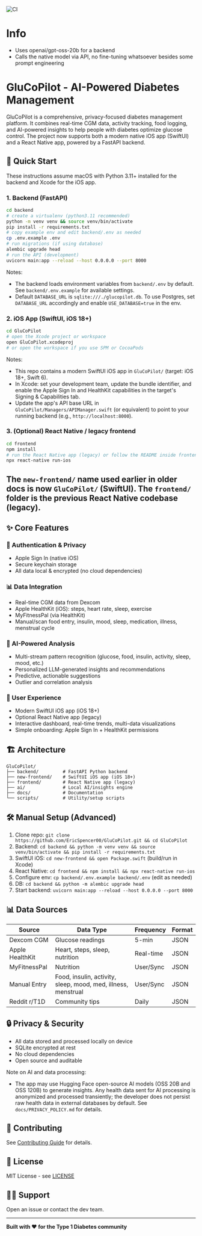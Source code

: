 <!-- Official badge -->
![CI](https://github.com/EricSpencer00/GluCoPilot/actions/workflows/i-like-seeing-green.yml/badge.svg)

# Info

- Uses openai/gpt-oss-20b for a backend
- Calls the native model via API, no fine-tuning whatsoever besides some prompt engineering

# GluCoPilot - AI-Powered Diabetes Management

GluCoPilot is a comprehensive, privacy-focused diabetes management platform. It combines real-time CGM data, activity tracking, food logging, and AI-powered insights to help people with diabetes optimize glucose control. The project now supports both a modern native iOS app (SwiftUI) and a React Native app, powered by a FastAPI backend.


## 🚀 Quick Start

These instructions assume macOS with Python 3.11+ installed for the backend and Xcode for the iOS app.

### 1. Backend (FastAPI)

```bash
cd backend
# create a virtualenv (python3.11 recommended)
python -m venv venv && source venv/bin/activate
pip install -r requirements.txt
# copy example env and edit backend/.env as needed
cp .env.example .env
# run migrations (if using database)
alembic upgrade head
# run the API (development)
uvicorn main:app --reload --host 0.0.0.0 --port 8000
```

Notes:
- The backend loads environment variables from `backend/.env` by default. See `backend/.env.example` for available settings.
- Default `DATABASE_URL` is `sqlite:///./glucopilot.db`. To use Postgres, set `DATABASE_URL` accordingly and enable `USE_DATABASE=true` in the env.

### 2. iOS App (SwiftUI, iOS 18+)

```bash
cd GluCoPilot
# open the Xcode project or workspace
open GluCoPilot.xcodeproj
# or open the workspace if you use SPM or CocoaPods
```

Notes:
- This repo contains a modern SwiftUI iOS app in `GluCoPilot/` (target: iOS 18+, Swift 6).
- In Xcode: set your development team, update the bundle identifier, and enable the Apple Sign In and HealthKit capabilities in the target's Signing & Capabilities tab.
- Update the app's API base URL in `GluCoPilot/Managers/APIManager.swift` (or equivalent) to point to your running backend (e.g., `http://localhost:8000`).

### 3. (Optional) React Native / legacy frontend

```bash
cd frontend
npm install
# run the React Native app (legacy) or follow the README inside frontend/
npx react-native run-ios
```

The `new-frontend/` name used earlier in older docs is now `GluCoPilot/` (SwiftUI). The `frontend/` folder is the previous React Native codebase (legacy).
---

## ✨ Core Features


### 🔐 Authentication & Privacy
- Apple Sign In (native iOS)
- Secure keychain storage
- All data local & encrypted (no cloud dependencies)

### 📊 Data Integration
- Real-time CGM data from Dexcom
- Apple HealthKit (iOS): steps, heart rate, sleep, exercise
- MyFitnessPal (via HealthKit)
- Manual/scan food entry, insulin, mood, sleep, medication, illness, menstrual cycle

### 🧠 AI-Powered Analysis
- Multi-stream pattern recognition (glucose, food, insulin, activity, sleep, mood, etc.)
- Personalized LLM-generated insights and recommendations
- Predictive, actionable suggestions
- Outlier and correlation analysis

### 📱 User Experience
- Modern SwiftUI iOS app (iOS 18+)
- Optional React Native app (legacy)
- Interactive dashboard, real-time trends, multi-data visualizations
- Simple onboarding: Apple Sign In + HealthKit permissions


## 🏗 Architecture

```
GluCoPilot/
├── backend/         # FastAPI Python backend
├── new-frontend/    # SwiftUI iOS app (iOS 18+)
├── frontend/        # React Native app (legacy)
├── ai/              # Local AI/insights engine
├── docs/            # Documentation
└── scripts/         # Utility/setup scripts
```


## 🛠 Manual Setup (Advanced)

1. Clone repo: `git clone https://github.com/EricSpencer00/GluCoPilot.git && cd GluCoPilot`
2. Backend: `cd backend && python -m venv venv && source venv/bin/activate && pip install -r requirements.txt`
3. SwiftUI iOS: `cd new-frontend && open Package.swift` (build/run in Xcode)
4. React Native: `cd frontend && npm install && npx react-native run-ios`
5. Configure env: `cp backend/.env.example backend/.env` (edit as needed)
6. DB: `cd backend && python -m alembic upgrade head`
7. Start backend: `uvicorn main:app --reload --host 0.0.0.0 --port 8000`


## 📊 Data Sources

| Source         | Data Type         | Frequency | Format |
|----------------|------------------|-----------|--------|
| Dexcom CGM     | Glucose readings | 5-min     | JSON   |
| Apple HealthKit| Heart, steps, sleep, nutrition | Real-time | JSON |
| MyFitnessPal   | Nutrition        | User/Sync | JSON   |
| Manual Entry   | Food, insulin, activity, sleep, mood, med, illness, menstrual | User/Sync | JSON |
| Reddit r/T1D   | Community tips   | Daily     | JSON   |


## 🔒 Privacy & Security

- All data stored and processed locally on device
- SQLite encrypted at rest
- No cloud dependencies
- Open source and auditable

Note on AI and data processing:

- The app may use Hugging Face open-source AI models (OSS 20B and OSS 120B) to generate insights. Any health data sent for AI processing is anonymized and processed transiently; the developer does not persist raw health data in external databases by default. See `docs/PRIVACY_POLICY.md` for details.


## 🤝 Contributing

See [Contributing Guide](./docs/CONTRIBUTING.md) for details.


## 📄 License

MIT License - see [LICENSE](LICENSE)


## 🙋‍♂️ Support

Open an issue or contact the dev team.

---


**Built with ❤️ for the Type 1 Diabetes community**
